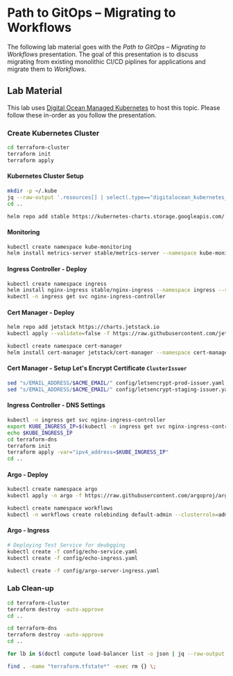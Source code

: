 # Path to GitOps &ndash; Migrating to Workflows
The following lab material goes with the _Path to GitOps &ndash; Migrating to Workflows_ presentation. The goal of this presentation is to discuss migrating from existing monolithic CI/CD piplines for applications and migrate them to _Workflows_.

## Lab Material
This lab uses [Digital Ocean Managed Kubernetes](https://www.digitalocean.com/products/kubernetes/) to host this topic. Please follow these in-order as you follow the presentation.


### Create Kubernetes Cluster

```sh
cd terraform-cluster
terraform init
terraform apply
```

#### Kubernetes Cluster Setup

```sh
mkdir -p ~/.kube
jq --raw-output '.resources[] | select(.type=="digitalocean_kubernetes_cluster")  | .instances[0] | .attributes | .kube_config[0] | .raw_config' terraform.tfstate > ~/.kube/config
cd ..

helm repo add stable https://kubernetes-charts.storage.googleapis.com/
```

#### Monitoring

```sh
kubectl create namespace kube-monitoring
helm install metrics-server stable/metrics-server --namespace kube-monitoring --values config/metrics-server-values.yaml
```

#### Ingress Controller - Deploy

```sh
kubectl create namespace ingress
helm install nginx-ingress stable/nginx-ingress --namespace ingress --set controller.publishService.enabled=true
kubectl -n ingress get svc nginx-ingress-controller
```

#### Cert Manager - Deploy
```sh
helm repo add jetstack https://charts.jetstack.io
kubectl apply --validate=false -f https://raw.githubusercontent.com/jetstack/cert-manager/release-0.14/deploy/manifests/00-crds.yaml

kubectl create namespace cert-manager
helm install cert-manager jetstack/cert-manager --namespace cert-manager
```

#### Cert Manager - Setup Let's Encrypt Certificate `ClusterIssuer`

```sh
sed "s/EMAIL_ADDRESS/$ACME_EMAIL/" config/letsencrypt-prod-issuer.yaml | kubectl create -f -
sed "s/EMAIL_ADDRESS/$ACME_EMAIL/" config/letsencrypt-staging-issuer.yaml | kubectl create -f -
```

#### Ingress Controller - DNS Settings

```sh
kubectl -n ingress get svc nginx-ingress-controller
export KUBE_INGRESS_IP=$(kubectl -n ingress get svc nginx-ingress-controller -o=jsonpath='{.status.loadBalancer.ingress[0].ip}')
echo $KUBE_INGRESS_IP
cd terraform-dns
terraform init
terraform apply -var="ipv4_address=$KUBE_INGRESS_IP"
cd ..
```

#### Argo - Deploy

```sh
kubectl create namespace argo
kubectl apply -n argo -f https://raw.githubusercontent.com/argoproj/argo/stable/manifests/install.yaml

kubectl create namespace workflows
kubectl -n workflows create rolebinding default-admin --clusterrole=admin --serviceaccount=default:default
```

#### Argo - Ingress

```sh
# Deploying Test Service for deubgging
kubectl create -f config/echo-service.yaml
kubectl create -f config/echo-ingress.yaml

kubectl create -f config/argo-server-ingress.yaml
```

### Lab Clean-up

```sh
cd terraform-cluster
terraform destroy -auto-approve
cd ..

cd terraform-dns
terraform destroy -auto-approve
cd ..

for lb in $(doctl compute load-balancer list -o json | jq --raw-output '.[] | .id'); do doctl compute load-balancer delete --force $lb; done

find . -name "terraform.tfstate*" -exec rm {} \;
```
